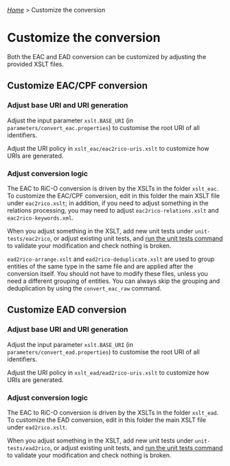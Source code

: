 [_Home_](index.html) > Customize the conversion

# Customize the conversion

Both the EAC  and EAD conversion can be customized by adjusting the provided XSLT files.

## Customize EAC/CPF conversion

### Adjust base URI and URI generation

Adjust the input parameter `xslt.BASE_URI` (in `parameters/convert_eac.properties`) to customise the root URI of all identifiers.

Adjust the URI policy in `xslt_eac/eac2rico-uris.xslt` to customize how URIs are generated.

### Adjust conversion logic

The EAC to RiC-O conversion is driven by the XSLTs in the folder `xslt_eac`. To customize the EAC/CPF conversion, edit in this folder the main XSLT file under `eac2rico.xslt`; in addition, if you need to adjust something in the relations processing, you may need to adjust `eac2rico-relations.xslt` and `eac2rico-keywords.xml`.

When you adjust something in the XSLT, add new unit tests under `unit-tests/eac2rico`, or adjust existing unit tests, and [run the unit tests command](UnitTests.html) to validate your modification and check nothing is broken.

`ead2rico-arrange.xslt` and `ead2rico-deduplicate.xslt` are used to group entities of the same type in the same file and are applied after the conversion itself. You should not have to modify these files, unless you need a different grouping of entities. You can always skip the grouping and deduplication by using the `convert_eac_raw` command.



## Customize EAD conversion

### Adjust base URI and URI generation

Adjust the input parameter `xslt.BASE_URI` (in `parameters/convert_ead.properties`) to customise the root URI of all identifiers.

Adjust the URI policy in `xslt_ead/ead2rico-uris.xslt` to customize how URIs are generated.

### Adjust conversion logic

The EAC to RiC-O conversion is driven by the XSLTs in the folder `xslt_ead`. To customize the EAD conversion, edit in this folder the main XSLT file under `ead2rico.xslt`.

When you adjust something in the XSLT, add new unit tests under `unit-tests/ead2rico`, or adjust existing unit tests, and [run the unit tests command](UnitTests.html) to validate your modification and check nothing is broken.
